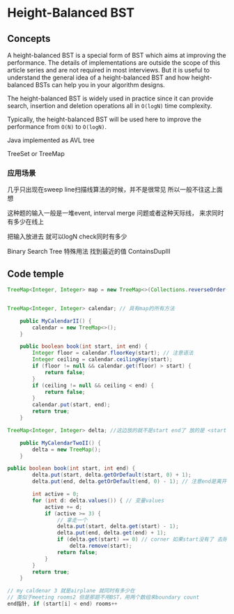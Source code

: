 # Height-Balanced BST

## Concepts

A height-balanced BST is a special form of BST which aims at improving the performance. The details of implementations are outside the scope of this article series and are not required in most interviews. But it is useful to understand the general idea of a height-balanced BST and how height-balanced BSTs can help you in your algorithm designs.

The height-balanced BST is widely used in practice since it can provide search, insertion and deletion operations all in `O(logN)` time complexity.

Typically, the height-balanced BST will be used here to improve the performance from `O(N)` to `O(logN)`.

Java implemented as AVL tree





TreeSet or TreeMap

### 应用场景

几乎只出现在sweep line扫描线算法的时候，并不是很常见 所以一般不往这上面想

这种题的输入一般是一堆event, interval merge 问题或者这种天际线， 来求同时有多少在线上

 把输入放进去 就可以logN check同时有多少

Binary Search Tree 特殊用法 找到最近的值 ContainsDupIII



## Code temple



```java
TreeMap<Integer, Integer> map = new TreeMap<>(Collections.reverseOrder()); // 注意这个反向BST的写法


TreeMap<Integer, Integer> calendar; // 具有map的所有方法

    public MyCalendarII() {
        calendar = new TreeMap<>();
    }

    public boolean book(int start, int end) {
        Integer floor = calendar.floorKey(start); // 注意语法
        Integer ceiling = calendar.ceilingKey(start);
        if (floor != null && calendar.get(floor) > start) {
            return false;
        }
        if (ceiling != null && ceiling < end) {
            return false;
        }
        calendar.put(start, end);
        return true;
    }

TreeMap<Integer, Integer> delta; //这边放的就不是start end了 放的是 <start, end> count

    public MyCalendarTwoII() {
        delta = new TreeMap();
    }

public boolean book(int start, int end) {
        delta.put(start, delta.getOrDefault(start, 0) + 1);
        delta.put(end, delta.getOrDefault(end, 0) - 1); // 注意end是离开 所以-1

        int active = 0;
        for (int d: delta.values()) { // 变量values
            active += d;
            if (active >= 3) {
                // 拿走一个
                delta.put(start, delta.get(start) - 1);
                delta.put(end, delta.get(end) + 1);
                if (delta.get(start) == 0) // corner 如果start没有了 去除勿忘
                    delta.remove(start);
                return false;
            }
        }
        return true;
    }

// my caldenar 3 就是airplane 就同时有多少在 
// 类似于meeting rooms2 但是那题不用BST，用两个数组来boundary count
end指针, if (start[i] < end) rooms++
```

